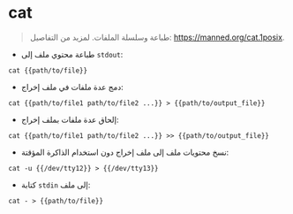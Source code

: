 # cat

> طباعة وسلسلة الملفات.
> لمزيد من التفاصيل: <https://manned.org/cat.1posix>.

- طباعة محتوي ملف إلى `stdout`:

`cat {{path/to/file}}`

- دمج عدة ملفات في ملف إخراج:

`cat {{path/to/file1 path/to/file2 ...}} > {{path/to/output_file}}`
- إلحاق عدة ملفات بملف إخراج:


`cat {{path/to/file1 path/to/file2 ...}} >> {{path/to/output_file}}`
- نسخ محتويات ملف إلى ملف إخراج دون استخدام الذاكرة المؤقتة:


`cat -u {{/dev/tty12}} > {{/dev/tty13}}`
- كتابة `stdin` إلى ملف:


`cat - > {{path/to/file}}`
